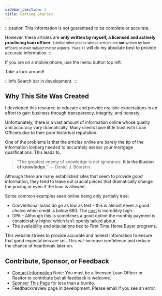 ```yaml
---
sidebar_position: 1
title: Getting Started
---
```

:::caution
This information is not guaranteed to be complete or accurate. 

However, these articles are __only written by myself, a licensed and actively practicing loan officer.__ (<small>Unlike other places whose articles are <strong>not</strong> written by loan officers or even subject
matter experts. Yikes!</small>) I will do my absolute best to provide accurate information. 
:::

If you are on a mobile phone, use the menu button top left. 

Take a look around! 

:::info
 Search bar in development.
:::

## Why This Site Was Created

I developed this resource to educate and provide realistic expectations in an effort to gain business through transparency, integrity, and honesty.

Unfortunately, there is a vast amount of information online whose quality and accuracy vary dramatically.  Many clients have little trust with Loan Officers due to their poor historical reputation. 

One of the problems is that the articles online are barely the tip of the information iceberg needed to accurately assess your mortgage qualifications. This leads to,

>“The greatest enemy of knowledge is not ignorance, **it is the illusion of knowledge.**”
― Daniel J. Boorstin 

Although there are many established sites that seem to provide _good_ information, they tend to leave out crucial pieces that dramatically change the pricing or even if the loan is allowed. 

Some common examples seen online being only partially true: 

* Conventional loans do go as low as test - this is almost never a good choice when credit is below 680. The [cost](/dictionary/cost.md) is incredibly high. 
* DPA - Although this is sometimes a good option the monthly payment is considerably higher which isn't openly talked about.
* The availability and stipulations tied to First Time Home Buyer programs. 

This website strives to provide accurate and honest information to ensure that  good expectations are set. This will increase confidence and reduce the chance of heartbreak later on. 

## Contribute, Sponsor, or Feedback

* [Contact Information](/about/contact) Note: You must be a licensed Loan Officer or Realtor to contribute but all feedback is welcome.
* [Sponsor This Page](https://patreon.com/aaronconway) for less than a burrito. 
* Feedback/review page in development. Please email if you see an error.



